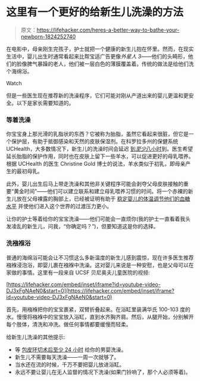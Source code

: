 # 这里有一个更好的给新生儿洗澡的方法

> 原文：<https://lifehacker.com/heres-a-better-way-to-bathe-your-newborn-1824252740>

在电影中，母亲刚生完孩子，护士就把一个健康的新生儿抱在怀里。然而，在现实生活中，婴儿出生时通常看起来比帮宝适广告更像*外星人 3*——他们的头畸形，他们的脸像脾气暴躁的老人，他们被一层白色的薄膜覆盖着。传统的做法是给他们洗个海绵浴。

Watch

但是一些医生现在推荐新的洗澡程序，它们可能对刚从产道出来的婴儿更温和更安全。以下是家长需要知道的。

### 等着洗澡

你宝宝身上那光滑的乳脂状的东西？它被称为胎脂，虽然它看起来很脏，但它是一个保护层，有助于抵御感染和天然的皮肤保湿剂。在科罗拉多州的保健系统 UCHealth，大多数情况下，新生儿的洗澡时间会延迟 [到*至少*八小时](https://www.uchealth.org/today/2018/03/08/delayed-bath-lets-moms-babies-at-uch-get-more-skin-in-the-game/)到。医生希望延长胎脂的保护作用，同时也在皮肤上留下一些羊水，可以促进更好的母乳喂养。根据 UCHealth 的医生 Christine Gold 博士的说法，羊水类似于初乳，即母亲产生的最初母乳。

此外，婴儿出生后马上带走洗澡和其他非关键程序可能会剥夺父母皮肤接触的重要“黄金时间”——他们可以建立联系和建立母乳喂养习惯的时间。将一个赤裸的新生儿放在父母裸露的胸部上，已经被证明有助于 [稳定婴儿的体温](http://digitalcommons.cedarville.edu/cgi/viewcontent.cgi?article=1023&context=pharmacy_nursing_poster_session)[调节他们的血糖水平](http://www.ncbi.nlm.nih.gov/pubmed/10910653) 并使他们进入这个世界的过渡压力更小。

让你的护士等着给你的宝宝洗澡——他们可能会一直烦你(我的护士一直看着我头发凌乱的新生儿，问我，“你确定吗？”)，但要知道这是你的选择。

### 洗襁褓浴

普通的海绵浴可能会让不习惯这么多新温度的新生儿感到震惊，现在许多医生推荐襁褓浸泡浴，即婴儿裹在襁褓中洗澡。这对婴儿来说是一种安慰，也是父母可以在家做的事情。这里有一段来自 UCSF 贝尼奥夫儿童医院的视频:

 [https://lifehacker.com/embed/inset/iframe?id=youtube-video-DJ3xFgNAeN0&start=0](https://lifehacker.com/embed/inset/iframe?id=youtube-video-DJ3xFgNAeN0&start=0) 

首先，用襁褓把你的宝宝裹紧，双臂折叠起来。在浴缸里装满华氏 100-103 度的水。慢慢将襁褓中的宝宝放入浴缸，直到水齐胸齐肩。然后，从腿开始，分别解开每个肢体，清洗和冲洗。做任何事情都要缓慢而轻柔。

给新生儿洗澡的其他提示:

*   等 [包皮环切术后至少 24 小时](https://www.uchealth.org/today/2017/07/20/introducing-new-bathing-technique-newborns/) 给你的男婴洗澡。
*   新生儿不需要每天洗澡——一周一次就够了。
*   当水还在流的时候，千万不要把婴儿放进浴缸。
*   永远不要让婴儿在无人监督的情况下洗澡(如果门铃响了，那个人必须等着)。